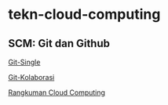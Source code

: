 # tekn-cloud-computing
## SCM: Git dan Github

[Git-Single](git-single.md)

[Git-Kolaborasi](git-kolaborasi.md)

[Rangkuman Cloud Computing](rangkuman-cloud-computing.md)
